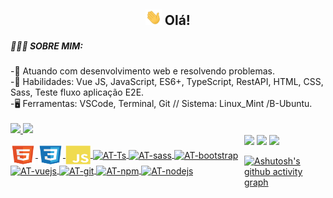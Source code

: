 <h2 align="center"><img src="./Hi.gif" height="25px"/> Olá! 
</h2>
<h5>👨🏻‍💻 SOBRE MIM:</h5>
-📝 Atuando com desenvolvimento web e resolvendo problemas. <br/>
-🌱 Habilidades: Vue JS, JavaScript, ES6+, TypeScript, RestAPI, HTML, CSS, Sass, Teste fluxo aplicação E2E.<br/>
-🖥 Ferramentas: VSCode, Terminal, Git // Sistema: Linux_Mint /B-Ubuntu.
 <br/><br/>
  <a href="https://github.com/antniocr010">
  <img height="170em" src="https://github-readme-stats.vercel.app/api?username=antoniocr010&show_icons=true&theme=dark&include_all_commits=true&count_private=true"/>
  <img height="170em" src="https://github-readme-stats.vercel.app/api/top-langs/?username=antoniocr010&layout=compact&langs_count=7&theme=dark"/>
</div><div display='flex'>
 <div style="display:flex"><br>
  <img align="center" alt="AT-HTML" height="30" width="40" src="https://raw.githubusercontent.com/devicons/devicon/master/icons/html5/html5-original.svg">
  <img align="center" alt="AT-CSS" height="30" width="40" src="https://raw.githubusercontent.com/devicons/devicon/master/icons/css3/css3-original.svg">
  <img align="center" alt="AT-Js" height="30" width="40" src="https://raw.githubusercontent.com/devicons/devicon/master/icons/javascript/javascript-plain.svg">
  <img align="center" alt="AT-Ts" height="30" width="40" src="https://cdn.jsdelivr.net/gh/devicons/devicon/icons/typescript/typescript-original.svg" />
    <img align="center" alt="AT-sass" height="30" width="40" 
 src="https://cdn.jsdelivr.net/gh/devicons/devicon/icons/sass/sass-original.svg" />
    <img align="center" alt="AT-bootstrap" height="30" width="40" 
   src="https://cdn.jsdelivr.net/gh/devicons/devicon/icons/bootstrap/bootstrap-original.svg" />
  <img align="center" alt="AT-vuejs" height="30" width="40"
        src="https://cdn.jsdelivr.net/gh/devicons/devicon/icons/vuejs/vuejs-original.svg" />
  <img align="center" alt="AT-git" height="30" width="40"
    src="https://cdn.jsdelivr.net/gh/devicons/devicon/icons/git/git-original.svg" />
   <img align="center" alt="AT-npm" height="30" width="40"
    src="https://cdn.jsdelivr.net/gh/devicons/devicon/icons/npm/npm-original-wordmark.svg" />
  <img align="center" alt="AT-nodejs" height="30" width="40"
   src="https://cdn.jsdelivr.net/gh/devicons/devicon/icons/nodejs/nodejs-original.svg" />
  <div></div>
   
   
##
   <div>
     <a href="https://discord.gg/Antonio Cr.#9074" target="_blank"><img src="https://img.shields.io/badge/Discord-7289DA?style=for-the-badge&logo=discord&logoColor=white" target="_blank"></a>
     <a href = "mailto:antoniobr.dev010@gmail.com"><img src="https://img.shields.io/badge/-Gmail-%23333?style=for-the-badge&logo=gmail&logoColor=white" target="_blank"></a>
  <a href="https://www.linkedin.com/in/antonio-m-706a48216" target="_blank"><img src="https://img.shields.io/badge/-LinkedIn-%230077B5?style=for-the-badge&logo=linkedin&logoColor=white" target="_blank"></a> 
   <div>
  
   
[![Ashutosh's github activity graph](https://activity-graph.herokuapp.com/graph?username=antoniocr010&theme=github)](https://github.com/ashutosh00710/github-readme-activity-graph)



    

